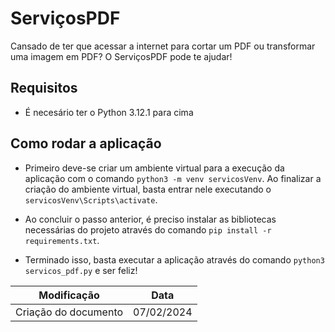 # ServiçosPDF

Cansado de ter que acessar a internet para cortar um PDF ou transformar uma imagem em PDF? O ServiçosPDF pode te ajudar! 

## Requisitos
* É necesário ter o Python 3.12.1 para cima

## Como rodar a aplicação
* Primeiro deve-se criar um ambiente virtual para a execução da aplicação com o comando `python3 -m venv servicosVenv`. Ao finalizar a criação do ambiente virtual, basta entrar nele executando o `servicosVenv\Scripts\activate`.

* Ao concluir o passo anterior, é preciso instalar as bibliotecas necessárias do projeto através do comando `pip install -r requirements.txt`.

* Terminado isso, basta executar a aplicação através do comando `python3 servicos_pdf.py` e ser feliz!


| Modificação | Data |
|----- | ----- |
|Criação do documento | 07/02/2024 |
